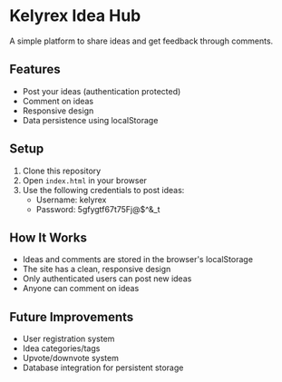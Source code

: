 # Kelyrex Idea Hub

A simple platform to share ideas and get feedback through comments.

## Features

- Post your ideas (authentication protected)
- Comment on ideas
- Responsive design
- Data persistence using localStorage

## Setup

1. Clone this repository
2. Open `index.html` in your browser
3. Use the following credentials to post ideas:
   - Username: kelyrex
   - Password: 5gfygtf67t75Fj@$^&_t

## How It Works

- Ideas and comments are stored in the browser's localStorage
- The site has a clean, responsive design
- Only authenticated users can post new ideas
- Anyone can comment on ideas

## Future Improvements

- User registration system
- Idea categories/tags
- Upvote/downvote system
- Database integration for persistent storage
